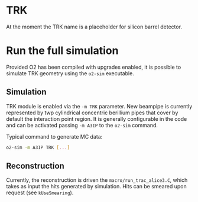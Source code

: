 <!-- doxy
\page refDetectorsUpgradesPostLS4TRK UpgradesTRK
/doxy -->

# TRK
At the moment the TRK name is a placeholder for silicon barrel detector.

# Run the full simulation
Provided O2 has been compiled with upgrades enabled, it is possible to simulate TRK geometry using the `o2-sim` executable.

## Simulation
TRK module is enabled via the `-m TRK` parameter.
New beampipe is currently represented by twp cylindrical concentric berillium pipes that cover by default the interaction point region.
It is generally configurable in the code and can be activated passing `-m A3IP` to the `o2-sim` command.

Typical command to generate MC data:
```bash
o2-sim -m A3IP TRK [...]
```

## Reconstruction
Currently, the reconstruction is driven the `macro/run_trac_alice3.C`, which takes as input the hits generated by simulation. Hits can be smeared upon request (see `kUseSmearing`).
